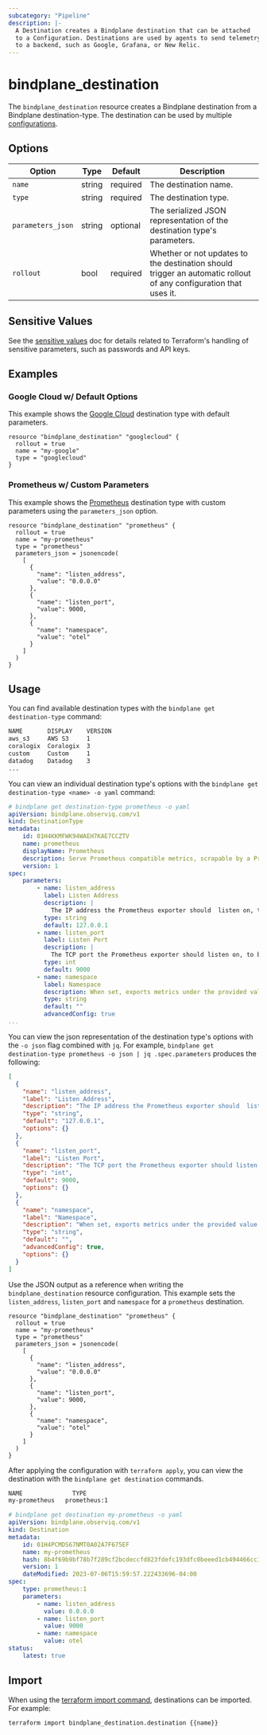 ```yaml
---
subcategory: "Pipeline"
description: |-
  A Destination creates a Bindplane destination that can be attached
  to a Configuration. Destinations are used by agents to send telemetry
  to a backend, such as Google, Grafana, or New Relic.
---
```


# bindplane_destination

The `bindplane_destination` resource creates a Bindplane destination from a Bindplane
destination-type. The destination can be used by multiple [configurations](./bindplane_configuration.md).

## Options

| Option              | Type   | Default  | Description                  |
| ------------------- | -----  | -------- | ---------------------------- |
| `name`              | string | required | The destination name.             |
| `type`              | string | required | The destination type.             |
| `parameters_json`   | string | optional | The serialized JSON representation of the destination type's parameters. |
| `rollout`           | bool   | required | Whether or not updates to the destination should trigger an automatic rollout of any configuration that uses it. |

## Sensitive Values

See the [sensitive values](./sensitive_values.md) doc for details related to Terraform's handling
of sensitive parameters, such as passwords and API keys.

## Examples

### Google Cloud w/ Default Options

This example shows the [Google Cloud](https://docs.bindplane.com/integrations/destinations/google-cloud) destination type
with default parameters.

```hcl
resource "bindplane_destination" "googlecloud" {
  rollout = true
  name = "my-google"
  type = "googlecloud"
}
```

### Prometheus w/ Custom Parameters

This example shows the [Prometheus](https://docs.bindplane.com/integrations/destinations/prometheus) destination type
with custom parameters using the `parameters_json` option.

```hcl
resource "bindplane_destination" "prometheus" {
  rollout = true
  name = "my-prometheus"
  type = "prometheus"
  parameters_json = jsonencode(
    [
      {
        "name": "listen_address",
        "value": "0.0.0.0"
      },
      {
        "name": "listen_port",
        "value": 9000,
      },
      {
        "name": "namespace",
        "value": "otel"
      }
    ]
  )
}
```

## Usage

You can find available destination types with the `bindplane get destination-type` command:
```bash
NAME       DISPLAY    VERSION 
aws_s3     AWS S3     1      	
coralogix  Coralogix  3      	
custom     Custom     1      	
datadog    Datadog    3      	
...
```

You can view an individual destination type's options with the `bindplane get destination-type <name> -o yaml` command:
```yaml
# bindplane get destination-type prometheus -o yaml
apiVersion: bindplane.observiq.com/v1
kind: DestinationType
metadata:
    id: 01H4KKMFWK94WAEH7KAE7CCZTV
    name: prometheus
    displayName: Prometheus
    description: Serve Prometheus compatible metrics, scrapable by a Prometheus server.
    version: 1
spec:
    parameters:
        - name: listen_address
          label: Listen Address
          description: |
            The IP address the Prometheus exporter should  listen on, to be scraped by a Prometheus server.
          type: string
          default: 127.0.0.1
        - name: listen_port
          label: Listen Port
          description: |
            The TCP port the Prometheus exporter should listen on, to be scraped by a Prometheus server.
          type: int
          default: 9000
        - name: namespace
          label: Namespace
          description: When set, exports metrics under the provided value.
          type: string
          default: ""
          advancedConfig: true
...
```

You can view the json representation of the destination type's options with the `-o json` flag combined with `jq`.
For example, `bindplane get destination-type prometheus -o json | jq .spec.parameters` produces the following:
```json
[
  {
    "name": "listen_address",
    "label": "Listen Address",
    "description": "The IP address the Prometheus exporter should  listen on, to be scraped by a Prometheus server.\n",
    "type": "string",
    "default": "127.0.0.1",
    "options": {}
  },
  {
    "name": "listen_port",
    "label": "Listen Port",
    "description": "The TCP port the Prometheus exporter should listen on, to be scraped by a Prometheus server.\n",
    "type": "int",
    "default": 9000,
    "options": {}
  },
  {
    "name": "namespace",
    "label": "Namespace",
    "description": "When set, exports metrics under the provided value.",
    "type": "string",
    "default": "",
    "advancedConfig": true,
    "options": {}
  }
]
```

Use the JSON output as a reference when writing the `bindplane_destination` resource configuration. This example sets
the `listen_address`, `listen_port` and `namespace` for a `prometheus` destination.

```hcl
resource "bindplane_destination" "prometheus" {
  rollout = true
  name = "my-prometheus"
  type = "prometheus"
  parameters_json = jsonencode(
    [
      {
        "name": "listen_address",
        "value": "0.0.0.0"
      },
      {
        "name": "listen_port",
        "value": 9000,
      },
      {
        "name": "namespace",
        "value": "otel"
      }
    ]
  )
}
```

After applying the configuration with `terraform apply`, you can view the destination with
the `bindplane get destination` commands.

```bash
NAME        	  TYPE
my-prometheus   prometheus:1
```
```yaml
# bindplane get destination my-prometheus -o yaml
apiVersion: bindplane.observiq.com/v1
kind: Destination
metadata:
    id: 01H4PCMDS67NMT0A02A7F675EF
    name: my-prometheus
    hash: 8b4f69b9bf78b7f289cf2bcdeccfd823fdefc193dfc0beeed1cb494466cc109d
    version: 1
    dateModified: 2023-07-06T15:59:57.222433696-04:00
spec:
    type: prometheus:1
    parameters:
        - name: listen_address
          value: 0.0.0.0
        - name: listen_port
          value: 9000
        - name: namespace
          value: otel
status:
    latest: true
```

## Import

When using the [terraform import command](https://developer.hashicorp.com/terraform/cli/commands/import),
destinations can be imported. For example:

```bash
terraform import bindplane_destination.destination {{name}}
```